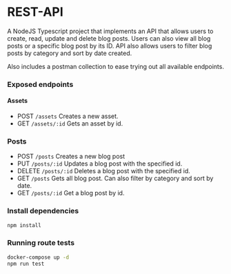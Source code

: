 # REST-API

A NodeJS Typescript project that implements an API that allows users to create, read, update and delete blog posts.
Users can also view all blog posts or a specific blog post by its ID. API also allows users to filter blog posts by category and sort by date created.

Also includes a postman collection to ease trying out all available endpoints.

### Exposed endpoints

#### Assets

- POST `/assets` Creates a new asset.
- GET `/assets/:id` Gets an asset by id.

### Posts

- POST `/posts` Creates a new blog post
- PUT `/posts/:id` Updates a blog post with the specified id.
- DELETE `/posts/:id` Deletes a blog post with the specified id.
- GET `/posts` Gets all blog post. Can also filter by category and sort by date.
- GET `/posts/:id` Get a blog post by id.

### Install dependencies

```sh
npm install
```

### Running route tests

```sh
docker-compose up -d
npm run test
```
